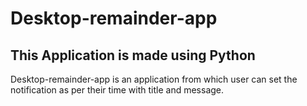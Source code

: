 # Desktop-remainder-app

## This Application is made using Python

Desktop-remainder-app is an application from which user can set the notification as per their time with title and message.
